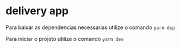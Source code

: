 # delivery app

Para baixar as dependencias necessarias utilize o comando ```yarn dep``` 

Para iniciar o projeto utilize o comando ```yarn dev```

